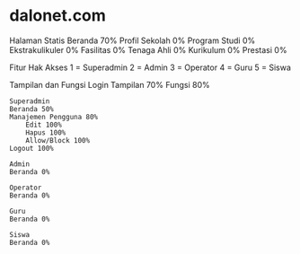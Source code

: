 # dalonet.com

Halaman Statis
    Beranda     70%
    Profil Sekolah 0%
    Program Studi 0%
    Ekstrakulikuler 0%
    Fasilitas 0%
    Tenaga Ahli 0%
    Kurikulum 0%
    Prestasi 0%

Fitur
    Hak Akses
    1 = Superadmin
    2 = Admin
    3 = Operator
    4 = Guru
    5 = Siswa

Tampilan dan Fungsi
    Login
    Tampilan 70%
    Fungsi 80%

    Superadmin
    Beranda 50%
    Manajemen Pengguna 80%
        Edit 100%
        Hapus 100%
        Allow/Block 100%
    Logout 100%

    Admin
    Beranda 0%

    Operator
    Beranda 0%

    Guru
    Beranda 0%

    Siswa
    Beranda 0%